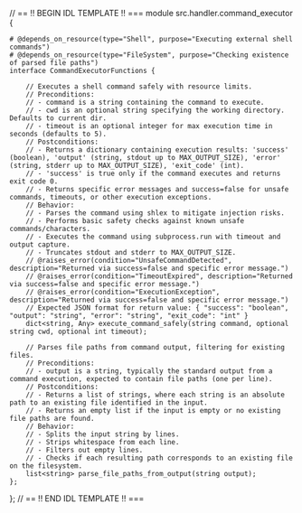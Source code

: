 // == !! BEGIN IDL TEMPLATE !! ===
module src.handler.command_executor {

    # @depends_on_resource(type="Shell", purpose="Executing external shell commands")
    # @depends_on_resource(type="FileSystem", purpose="Checking existence of parsed file paths")
    interface CommandExecutorFunctions {

        // Executes a shell command safely with resource limits.
        // Preconditions:
        // - command is a string containing the command to execute.
        // - cwd is an optional string specifying the working directory. Defaults to current dir.
        // - timeout is an optional integer for max execution time in seconds (defaults to 5).
        // Postconditions:
        // - Returns a dictionary containing execution results: 'success' (boolean), 'output' (string, stdout up to MAX_OUTPUT_SIZE), 'error' (string, stderr up to MAX_OUTPUT_SIZE), 'exit_code' (int).
        // - 'success' is true only if the command executes and returns exit code 0.
        // - Returns specific error messages and success=false for unsafe commands, timeouts, or other execution exceptions.
        // Behavior:
        // - Parses the command using shlex to mitigate injection risks.
        // - Performs basic safety checks against known unsafe commands/characters.
        // - Executes the command using subprocess.run with timeout and output capture.
        // - Truncates stdout and stderr to MAX_OUTPUT_SIZE.
        // @raises_error(condition="UnsafeCommandDetected", description="Returned via success=false and specific error message.")
        // @raises_error(condition="TimeoutExpired", description="Returned via success=false and specific error message.")
        // @raises_error(condition="ExecutionException", description="Returned via success=false and specific error message.")
        // Expected JSON format for return value: { "success": "boolean", "output": "string", "error": "string", "exit_code": "int" }
        dict<string, Any> execute_command_safely(string command, optional string cwd, optional int timeout);

        // Parses file paths from command output, filtering for existing files.
        // Preconditions:
        // - output is a string, typically the standard output from a command execution, expected to contain file paths (one per line).
        // Postconditions:
        // - Returns a list of strings, where each string is an absolute path to an existing file identified in the input.
        // - Returns an empty list if the input is empty or no existing file paths are found.
        // Behavior:
        // - Splits the input string by lines.
        // - Strips whitespace from each line.
        // - Filters out empty lines.
        // - Checks if each resulting path corresponds to an existing file on the filesystem.
        list<string> parse_file_paths_from_output(string output);
    };
};
// == !! END IDL TEMPLATE !! ===
